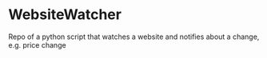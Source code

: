 # WebsiteWatcher
Repo of a python script that watches a website and notifies about a change, e.g. price change
